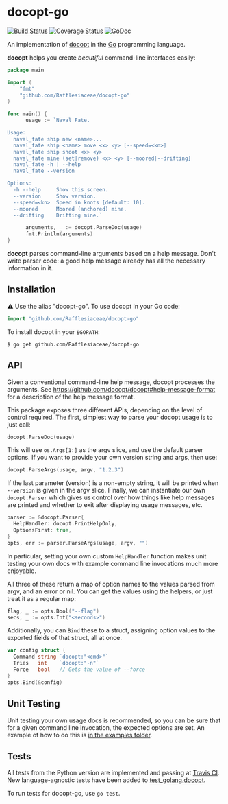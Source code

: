 docopt-go
=========

[![Build Status](https://travis-ci.org/docopt/docopt.go.svg?branch=master)](https://travis-ci.org/docopt/docopt.go)
[![Coverage Status](https://coveralls.io/repos/github/docopt/docopt.go/badge.svg)](https://coveralls.io/github/docopt/docopt.go)
[![GoDoc](https://godoc.org/github.com/docopt/docopt.go?status.svg)](https://godoc.org/github.com/docopt/docopt.go)

An implementation of [docopt](http://docopt.org/) in the [Go](http://golang.org/) programming language.

**docopt** helps you create *beautiful* command-line interfaces easily:

```go
package main

import (
	"fmt"
	"github.com/Rafflesiaceae/docopt-go"
)

func main() {
	  usage := `Naval Fate.

Usage:
  naval_fate ship new <name>...
  naval_fate ship <name> move <x> <y> [--speed=<kn>]
  naval_fate ship shoot <x> <y>
  naval_fate mine (set|remove) <x> <y> [--moored|--drifting]
  naval_fate -h | --help
  naval_fate --version

Options:
  -h --help     Show this screen.
  --version     Show version.
  --speed=<kn>  Speed in knots [default: 10].
  --moored      Moored (anchored) mine.
  --drifting    Drifting mine.`

	  arguments, _ := docopt.ParseDoc(usage)
	  fmt.Println(arguments)
}
```

**docopt** parses command-line arguments based on a help message. Don't write parser code: a good help message already has all the necessary information in it.

## Installation

⚠ Use the alias "docopt-go". To use docopt in your Go code:

```go
import "github.com/Rafflesiaceae/docopt-go"
```

To install docopt in your `$GOPATH`:

```console
$ go get github.com/Rafflesiaceae/docopt-go
```

## API

Given a conventional command-line help message, docopt processes the arguments. See https://github.com/docopt/docopt#help-message-format for a description of the help message format.

This package exposes three different APIs, depending on the level of control required. The first, simplest way to parse your docopt usage is to just call:

```go
docopt.ParseDoc(usage)
```

This will use `os.Args[1:]` as the argv slice, and use the default parser options. If you want to provide your own version string and args, then use:

```go
docopt.ParseArgs(usage, argv, "1.2.3")
```

If the last parameter (version) is a non-empty string, it will be printed when `--version` is given in the argv slice. Finally, we can instantiate our own `docopt.Parser` which gives us control over how things like help messages are printed and whether to exit after displaying usage messages, etc.

```go
parser := &docopt.Parser{
  HelpHandler: docopt.PrintHelpOnly,
  OptionsFirst: true,
}
opts, err := parser.ParseArgs(usage, argv, "")
```

In particular, setting your own custom `HelpHandler` function makes unit testing your own docs with example command line invocations much more enjoyable.

All three of these return a map of option names to the values parsed from argv, and an error or nil. You can get the values using the helpers, or just treat it as a regular map:

```go
flag, _ := opts.Bool("--flag")
secs, _ := opts.Int("<seconds>")
```

Additionally, you can `Bind` these to a struct, assigning option values to the
exported fields of that struct, all at once.

```go
var config struct {
  Command string `docopt:"<cmd>"`
  Tries   int    `docopt:"-n"`
  Force   bool   // Gets the value of --force
}
opts.Bind(&config)
```

## Unit Testing

Unit testing your own usage docs is recommended, so you can be sure that for a given command line invocation, the expected options are set. An example of how to do this is [in the examples folder](examples/unit_test/unit_test.go).

## Tests

All tests from the Python version are implemented and passing at [Travis CI](https://travis-ci.org/docopt/docopt-go). New language-agnostic tests have been added to [test_golang.docopt](test_golang.docopt).

To run tests for docopt-go, use `go test`.
